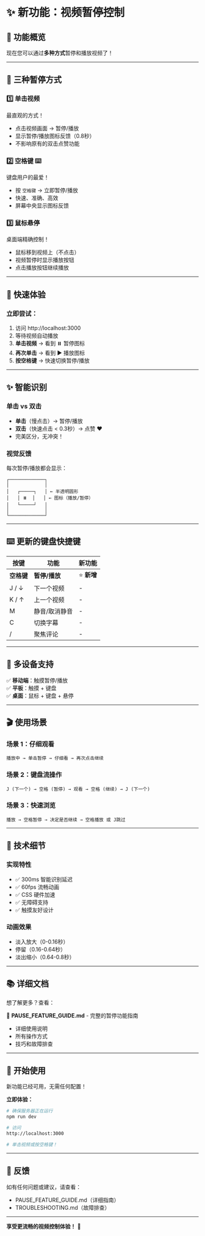 # ✨ 新功能：视频暂停控制

## 🎉 功能概览

现在您可以通过**多种方式**暂停和播放视频了！

---

## 🚀 三种暂停方式

### 1️⃣ 单击视频
最直观的方式！
- 点击视频画面 → 暂停/播放
- 显示暂停/播放图标反馈（0.8秒）
- 不影响原有的双击点赞功能

### 2️⃣ 空格键 ⌨️
键盘用户的最爱！
- 按 `空格键` → 立即暂停/播放
- 快速、准确、高效
- 屏幕中央显示图标反馈

### 3️⃣ 鼠标悬停
桌面端精确控制！
- 鼠标移到视频上（不点击）
- 视频暂停时显示播放按钮
- 点击播放按钮继续播放

---

## 🎯 快速体验

### 立即尝试：
1. 访问 http://localhost:3000
2. 等待视频自动播放
3. **单击视频** → 看到 ⏸️ 暂停图标
4. **再次单击** → 看到 ▶️ 播放图标
5. **按空格键** → 快速切换暂停/播放

---

## ✨ 智能识别

### 单击 vs 双击
- **单击**（慢点击）→ 暂停/播放
- **双击**（快速点击 < 0.3秒）→ 点赞 ❤️
- 完美区分，无冲突！

### 视觉反馈
每次暂停/播放都会显示：
```
┌─────────────┐
│             │
│   ┌─────┐   │ ← 半透明圆形
│   │ ⏸️  │   │ ← 图标（播放/暂停）
│   └─────┘   │
│             │
└─────────────┘
```

---

## ⌨️ 更新的键盘快捷键

| 按键 | 功能 | 新功能 |
|------|------|--------|
| **空格键** | **暂停/播放** | ⭐ **新增** |
| J / ↓ | 下一个视频 | - |
| K / ↑ | 上一个视频 | - |
| M | 静音/取消静音 | - |
| C | 切换字幕 | - |
| / | 聚焦评论 | - |

---

## 📱 多设备支持

✅ **移动端**：触摸暂停/播放  
✅ **平板**：触摸 + 键盘  
✅ **桌面**：鼠标 + 键盘 + 悬停  

---

## 🎬 使用场景

### 场景 1：仔细观看
```
播放中 → 单击暂停 → 仔细看 → 再次点击继续
```

### 场景 2：键盘流操作
```
J (下一个) → 空格 (暂停) → 观看 → 空格 (继续) → J (下一个)
```

### 场景 3：快速浏览
```
播放 → 空格暂停 → 决定是否继续 → 空格播放 或 J跳过
```

---

## 🔧 技术细节

### 实现特性
- ✅ 300ms 智能识别延迟
- ✅ 60fps 流畅动画
- ✅ CSS 硬件加速
- ✅ 无障碍支持
- ✅ 触摸友好设计

### 动画效果
- 淡入放大（0-0.16秒）
- 停留（0.16-0.64秒）
- 淡出缩小（0.64-0.8秒）

---

## 📚 详细文档

想了解更多？查看：

📖 **PAUSE_FEATURE_GUIDE.md** - 完整的暂停功能指南
- 详细使用说明
- 所有操作方式
- 技巧和故障排查

---

## 🎊 开始使用

新功能已经可用，无需任何配置！

**立即体验：**
```bash
# 确保服务器正在运行
npm run dev

# 访问
http://localhost:3000

# 单击视频或按空格键！
```

---

## 💬 反馈

如有任何问题或建议，请查看：
- PAUSE_FEATURE_GUIDE.md（详细指南）
- TROUBLESHOOTING.md（故障排查）

---

**享受更流畅的视频控制体验！** 🚀


